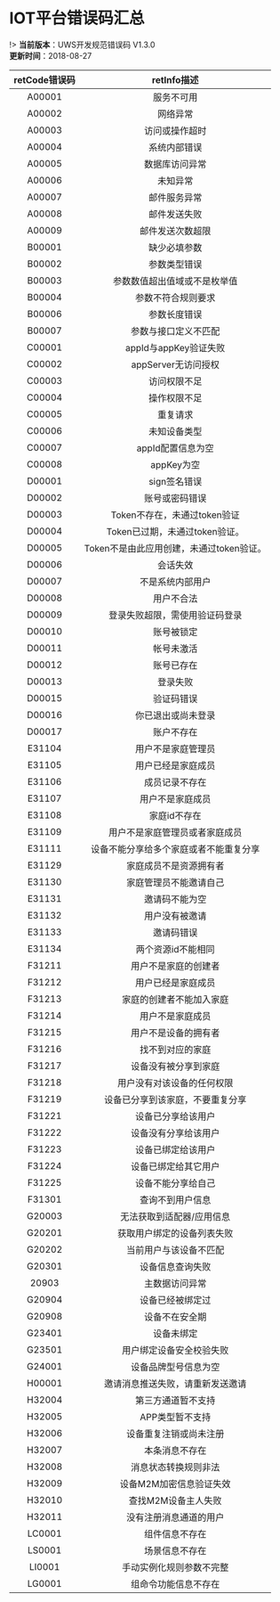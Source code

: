 # IOT平台错误码汇总

!>  **当前版本**：UWS开发规范错误码 V1.3.0   
 **更新时间**：2018-08-27  

|   **retCode错误码**      |     **retInfo描述**    |  
| :-------------:|:----------:|  
|A00001|服务不可用                                          |  
|A00002|网络异常                                            |  
|A00003|访问或操作超时                                      |  
|A00004|系统内部错误                                        |  
|A00005|数据库访问异常                                      |  
|A00006|未知异常                                            |  
|A00007|邮件服务异常                                        |  
|A00008|邮件发送失败                                        |  
|A00009|邮件发送次数超限                                    |  
|B00001|缺少必填参数                                        |  
|B00002|参数类型错误                                        |  
|B00003|参数数值超出值域或不是枚举值                        |  
|B00004|参数不符合规则要求                                  |  
|B00006|参数长度错误                                        |  
|B00007|参数与接口定义不匹配                                |  
|C00001|appId与appKey验证失败                               |  
|C00002|appServer无访问授权                                 |  
|C00003|访问权限不足                                        |  
|C00004|操作权限不足                                        |  
|C00005|重复请求                                            |  
|C00006|未知设备类型                                        |  
|C00007|appId配置信息为空                                   |  
|C00008|appKey为空                                          |  
|D00001|sign签名错误                                        |  
|D00002|账号或密码错误                                      |  
|D00003|Token不存在，未通过token验证                        |  
|D00004|Token已过期，未通过token验证。                      |  
|D00005|Token不是由此应用创建，未通过token验证。            |  
|D00006|会话失效                                            |  
|D00007|不是系统内部用户                                    |  
|D00008|用户不合法                                          |  
|D00009|登录失败超限，需使用验证码登录                      |  
|D00010|账号被锁定                                          |  
|D00011|帐号未激活                                          |  
|D00012|账号已存在                                          |  
|D00013|登录失败                                            |  
|D00015|验证码错误                                          |  
|D00016|你已退出或尚未登录                                  |  
|D00017|账户不存在                                          |  
|E31104|用户不是家庭管理员                                  |  
|E31105|用户已经是家庭成员                                  |  
|E31106|成员记录不存在                                      |  
|E31107|用户不是家庭成员                                    |  
|E31108|家庭id不存在                                        |  
|E31109|用户不是家庭管理员或者家庭成员                      |  
|E31111|设备不能分享给多个家庭或者不能重复分享              |  
|E31129|家庭成员不是资源拥有者                              |  
|E31130|家庭管理员不能邀请自己                              |  
|E31131|邀请码不能为空                                      |  
|E31132|用户没有被邀请                                      |  
|E31133|邀请码错误                                          |  
|E31134|两个资源id不能相同                                  |  
|F31211|用户不是家庭的创建者                                |  
|F31212|用户已经是家庭成员                                  |  
|F31213|家庭的创建者不能加入家庭                            |  
|F31214|用户不是家庭成员                                    |  
|F31215|用户不是设备的拥有者                                |  
|F31216|找不到对应的家庭                                    |  
|F31217|设备没有被分享到家庭                                |  
|F31218|用户没有对该设备的任何权限                          |  
|F31219|设备已分享到该家庭，不要重复分享                    |  
|F31221|设备已分享给该用户                                  |  
|F31222|设备没有分享给该用户                                |  
|F31223|设备已绑定给该用户                                  |  
|F31224|设备已绑定给其它用户                                |  
|F31225|设备不能分享给自己                                  |  
|F31301|查询不到用户信息                                    |  
|G20003|无法获取到适配器/应用信息                           |  
|G20201|获取用户绑定的设备列表失败                          |  
|G20202|当前用户与该设备不匹配                              |  
|G20301|设备信息查询失败                                    |  
|20903|主数据访问异常                                       |  
|G20904|设备已经被绑定过                                    |  
|G20908|设备不在安全期                                      |  
|G23401|设备未绑定                                          |  
|G23501|用户绑定设备安全校验失败                            |  
|G24001|设备品牌型号信息为空                                |  
|H00001|邀请消息推送失败，请重新发送邀请                    |  
|H32004|第三方通道暂不支持                                  |  
|H32005|APP类型暂不支持                                     |  
|H32006|设备重复注销或尚未注册                              |  
|H32007|本条消息不存在                                      |  
|H32008|消息状态转换规则非法                                |  
|H32009|设备M2M加密信息验证失效                             |  
|H32010|查找M2M设备主人失败                                 |  
|H32011|没有注册消息通道的用户                              |  
|LC0001|组件信息不存在                                      |  
|LS0001|场景信息不存在                                      |  
|LI0001|手动实例化规则参数不完整                            |  
|LG0001|组命令功能信息不存在                                |  



























































































